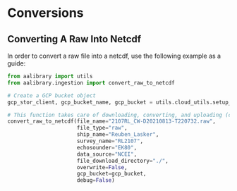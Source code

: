 # Conversions

## Converting A Raw Into Netcdf

In order to convert a raw file into a netcdf, use the following example as a guide:

```python
from aalibrary import utils
from aalibrary.ingestion import convert_raw_to_netcdf

# Create a GCP bucket object
gcp_stor_client, gcp_bucket_name, gcp_bucket = utils.cloud_utils.setup_gcp_storage_objs()

# This function takes care of downloading, converting, and uploading (caching) the netcdf file in gcp.
convert_raw_to_netcdf(file_name="2107RL_CW-D20210813-T220732.raw",
                      file_type="raw",
                      ship_name="Reuben_Lasker",
                      survey_name="RL2107",
                      echosounder="EK80",
                      data_source="NCEI",
                      file_download_directory="./",
                      overwrite=False,
                      gcp_bucket=gcp_bucket,
                      debug=False)
```
